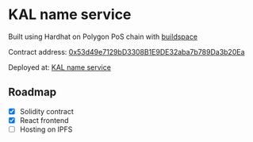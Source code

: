 # KAL name service

Built using Hardhat on Polygon PoS chain with [buildspace](https://buildspace.so)

Contract address: [0x53d49e7129bD3308B1E9DE32aba7b789Da3b20Ea](https://mumbai.polygonscan.com/address/0x53d49e7129bD3308B1E9DE32aba7b789Da3b20Ea)

Deployed at: [KAL name service](https://kal-name-service.vercel.app/)

## Roadmap

- [x] Solidity contract
- [x] React frontend
- [ ] Hosting on IPFS